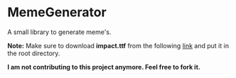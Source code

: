 MemeGenerator
=============

A small library to generate meme's.

**Note:** Make sure to download **impact.ttf** from the following  <a target="_blank" href="http://ufonts.com/fonts/impact.html">link</a> and put it in the root directory.


**I am not contributing to this project anymore. Feel free to fork it.**
